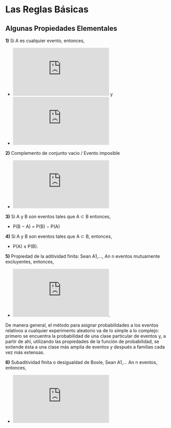 Las Reglas Básicas
================

Algunas Propiedades Elementales
-------------------------------

**1)** Si A es cualquier evento, entonces,

-   ![P(A) \\leq 1](https://latex.codecogs.com/png.latex?P%28A%29%20%5Cleq%201 "P(A) \leq 1") y
-   ![P(A^c) = 1 − P(A)](https://latex.codecogs.com/png.latex?P%28A%5Ec%29%20%3D%201%20%E2%88%92%20P%28A%29 "P(A^c) = 1 − P(A)")

**2)** Complemento de conjunto vacio / Evento imposible

-   ![P(\\theta) = 0](https://latex.codecogs.com/png.latex?P%28%5Ctheta%29%20%3D%200 "P(\theta) = 0")

**3)** Si A y B son eventos tales que A ⊂ B entonces,

-   P(B − A) = P(B) − P(A)

**4)** Si A y B son eventos tales que A ⊂ B, entonces,

-   P(A) ≤ P(B).

**5)** Propiedad de la aditividad finita: Sean A1,..., An n eventos mutuamente excluyentes, entonces,

-   ![P (\\bigcup\_{k=1}^n A\_k) = \\Sigma\_{k=1}^n P(A\_k)](https://latex.codecogs.com/png.latex?P%20%28%5Cbigcup_%7Bk%3D1%7D%5En%20A_k%29%20%3D%20%5CSigma_%7Bk%3D1%7D%5En%20P%28A_k%29 "P (\bigcup_{k=1}^n A_k) = \Sigma_{k=1}^n P(A_k)").

De manera general, el método para asignar probabilidades a los eventos relativos a cualquier experimento aleatorio va de lo simple a lo complejo: primero se encuentra la probabilidad de una clase particular de eventos y, a partir de ahí, utilizando las propiedades de la función de probabilidad, se extiende ésta a una clase más amplia de eventos y después a familias cada vez más extensas.

**6)** Subaditividad finita o desigualdad de Boole, Sean A1,... An n eventos, entonces,

-   ![P(\\bigcup\_{k=1}^n A\_k) \\leq \\Sigma\_{k=1}^n P(A\_k)](https://latex.codecogs.com/png.latex?P%28%5Cbigcup_%7Bk%3D1%7D%5En%20A_k%29%20%5Cleq%20%5CSigma_%7Bk%3D1%7D%5En%20P%28A_k%29 "P(\bigcup_{k=1}^n A_k) \leq \Sigma_{k=1}^n P(A_k)")
